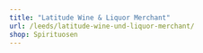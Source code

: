 ```yaml
---
title: "Latitude Wine & Liquor Merchant"
url: /leeds/latitude-wine-und-liquor-merchant/
shop: Spirituosen
---
```


